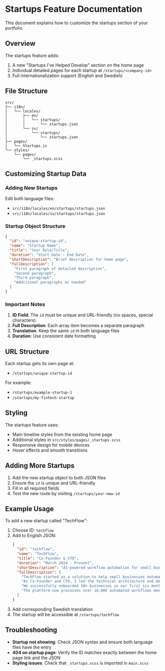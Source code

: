 # Startups Feature Documentation

This document explains how to customize the startups section of your portfolio.

## Overview

The startups feature adds:
1. A new "Startups I've Helped Develop" section on the home page
2. Individual detailed pages for each startup at `/startups/<company-id>`
3. Full internationalization support (English and Swedish)

## File Structure

```
src/
├── i18n/
│   └── locales/
│       ├── en/
│       │   └── startups/
│       │       └── startups.json
│       └── sv/
│           └── startups/
│               └── startups.json
├── pages/
│   └── Startups.js
└── styles/
    └── pages/
        └── _startups.scss
```

## Customizing Startup Data

### Adding New Startups

Edit both language files:
- `src/i18n/locales/en/startups/startups.json`
- `src/i18n/locales/sv/startups/startups.json`

### Startup Object Structure

```json
{
  "id": "unique-startup-id",
  "name": "Startup Name",
  "title": "Your Role/Title",
  "duration": "Start Date - End Date",
  "shortDescription": "Brief description for home page",
  "fullDescription": [
    "First paragraph of detailed description",
    "Second paragraph",
    "Third paragraph",
    "Additional paragraphs as needed"
  ]
}
```

### Important Notes

1. **ID Field**: The `id` must be unique and URL-friendly (no spaces, special characters)
2. **Full Description**: Each array item becomes a separate paragraph
3. **Translation**: Keep the same `id` in both language files
4. **Duration**: Use consistent date formatting

## URL Structure

Each startup gets its own page at:
- `/startups/unique-startup-id`

For example:
- `/startups/example-startup-1`
- `/startups/my-fintech-startup`

## Styling

The startups feature uses:
- Main timeline styles from the existing home page
- Additional styles in `src/styles/pages/_startups.scss`
- Responsive design for mobile devices
- Hover effects and smooth transitions

## Adding More Startups

1. Add the new startup object to both JSON files
2. Ensure the `id` is unique and URL-friendly
3. Fill in all required fields
4. Test the new route by visiting `/startups/your-new-id`

## Example Usage

To add a new startup called "TechFlow":

1. Choose ID: `techflow`
2. Add to English JSON:
   ```json
   {
     "id": "techflow",
     "name": "TechFlow",
     "title": "Co-Founder & CTO",
     "duration": "March 2024 - Present",
     "shortDescription": "AI-powered workflow automation for small businesses",
     "fullDescription": [
       "TechFlow started as a solution to help small businesses automate their repetitive tasks using AI.",
       "As Co-Founder and CTO, I led the technical architecture and development of our core platform.",
       "We successfully onboarded 50+ businesses in our first six months.",
       "The platform now processes over 10,000 automated workflows monthly."
     ]
   }
   ```
3. Add corresponding Swedish translation
4. The startup will be accessible at `/startups/techflow`

## Troubleshooting

- **Startup not showing**: Check JSON syntax and ensure both language files have the entry
- **404 on startup page**: Verify the ID matches exactly between the home page link and the JSON
- **Styling issues**: Check that `_startups.scss` is imported in `main.scss`

